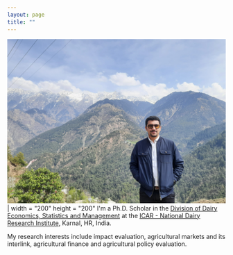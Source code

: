 ```yaml
---
layout: page
title: ""
---
```

![Profile pic](20210313_115737.jpg) | width = "200" height = "200"
I'm a Ph.D. Scholar in the [Division of Dairy Economics, Statistics and Management](http://ndri.res.in/divisions/dairy-economics-statistics-and-management/) at the [ICAR - National Dairy Research Institute](http://ndri.res.in/), Karnal, HR, India.  

My research interests include impact evaluation, agricultural markets and its interlink, agricultural finance and agricultural policy evaluation.
